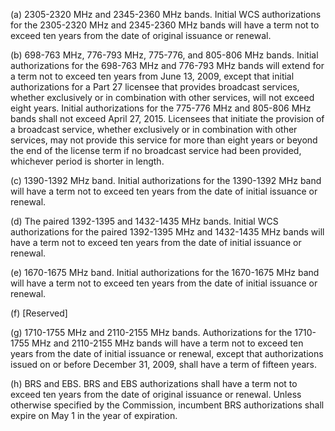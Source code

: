 (a) 2305-2320 MHz and 2345-2360 MHz bands. Initial WCS authorizations for the 2305-2320 MHz and 2345-2360 MHz bands will have a term not to exceed ten years from the date of original issuance or renewal.

(b) 698-763 MHz, 776-793 MHz, 775-776, and 805-806 MHz bands. Initial authorizations for the 698-763 MHz and 776-793 MHz bands will extend for a term not to exceed ten years from June 13, 2009, except that initial authorizations for a Part 27 licensee that provides broadcast services, whether exclusively or in combination with other services, will not exceed eight years. Initial authorizations for the 775-776 MHz and 805-806 MHz bands shall not exceed April 27, 2015. Licensees that initiate the provision of a broadcast service, whether exclusively or in combination with other services, may not provide this service for more than eight years or beyond the end of the license term if no broadcast service had been provided, whichever period is shorter in length.

(c) 1390-1392 MHz band. Initial authorizations for the 1390-1392 MHz band will have a term not to exceed ten years from the date of initial issuance or renewal.

(d) The paired 1392-1395 and 1432-1435 MHz bands. Initial WCS authorizations for the paired 1392-1395 MHz and 1432-1435 MHz bands will have a term not to exceed ten years from the date of initial issuance or renewal.

(e) 1670-1675 MHz band. Initial authorizations for the 1670-1675 MHz band will have a term not to exceed ten years from the date of initial issuance or renewal.

(f) [Reserved]

(g) 1710-1755 MHz and 2110-2155 MHz bands. Authorizations for the 1710-1755 MHz and 2110-2155 MHz bands will have a term not to exceed ten years from the date of initial issuance or renewal, except that authorizations issued on or before December 31, 2009, shall have a term of fifteen years.

(h) BRS and EBS. BRS and EBS authorizations shall have a term not to exceed ten years from the date of original issuance or renewal. Unless otherwise specified by the Commission, incumbent BRS authorizations shall expire on May 1 in the year of expiration.

